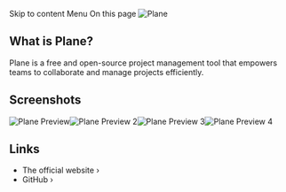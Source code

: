 Skip to content
Menu
On this page
![Plane](https://camo.githubusercontent.com/82feb9c8f8212561ecebe55b26622afa2b11e9943c698d3a28789f0bed77b651/68747470733a2f2f706c616e652d6d61726b6574696e672e73332e61702d736f7574682d312e616d617a6f6e6177732e636f6d2f706c616e652d726561646d652f706c616e655f6c6f676f5f2e77656270)
## What is Plane? ​
Plane is a free and open-source project management tool that empowers teams to collaborate and manage projects efficiently.
## Screenshots ​
![Plane Preview](https://plane.so/_next/image?url=https%3A%2F%2Fimages.plane.so%2Fhome%2Fcycles%2Fdesktop-dark.png&w=1920&q=75)![Plane Preview 2](https://plane.so/_next/image?url=https%3A%2F%2Fimages.plane.so%2Fhome%2Fmodules%2Fdesktop-dark.png&w=1920&q=75)![Plane Preview 3](https://plane.so/_next/image?url=https%3A%2F%2Fimages.plane.so%2Fhome%2Fissues%2Fdesktop-dark.webp&w=1920&q=75)![Plane Preview 4](https://plane.so/_next/image?url=https%3A%2F%2Fimages.plane.so%2Fhome%2Fhero%2Fissues-dark.webp&w=1920&q=75)
## Links ​
  * The official website ›
  * GitHub ›


